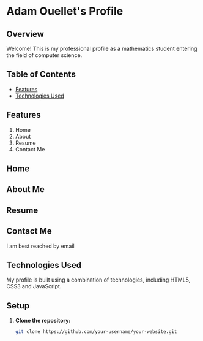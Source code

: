 # Adam Ouellet's Profile

## Overview

Welcome! This is my professional profile as a mathematics student entering the field of computer science.

## Table of Contents

- [Features](#features)
- [Technologies Used](#technologies-used)


## Features
1. Home
2. About
3. Resume
4. Contact Me

## Home

## About Me

## Resume

## Contact Me
I am best reached by email

## Technologies Used
My profile is built using a combination of technologies, including HTML5, CSS3 and JavaScript.

## Setup


1. **Clone the repository:**
   ```bash
   git clone https://github.com/your-username/your-website.git

